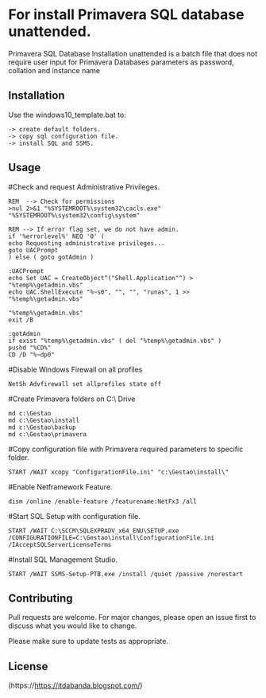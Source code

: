 # For install Primavera SQL database unattended.

Primavera SQL Database Installation unattended is a batch file that does not require user input for Primavera Databases parameters as password, collation and instance name 

## Installation

Use the windows10_template.bat to:

    -> create default folders.
    -> copy sql configuration file.
    -> install SQL and SSMS.


## Usage

#Check and request Administrative Privileges.
  
    REM  --> Check for permissions
    >nul 2>&1 "%SYSTEMROOT%\system32\cacls.exe" "%SYSTEMROOT%\system32\config\system"

    REM --> If error flag set, we do not have admin.
    if '%errorlevel%' NEQ '0' (
    echo Requesting administrative privileges...
    goto UACPrompt
    ) else ( goto gotAdmin )

    :UACPrompt
    echo Set UAC = CreateObject^("Shell.Application"^) > "%temp%\getadmin.vbs"
    echo UAC.ShellExecute "%~s0", "", "", "runas", 1 >> "%temp%\getadmin.vbs"

    "%temp%\getadmin.vbs"
    exit /B

    :gotAdmin
    if exist "%temp%\getadmin.vbs" ( del "%temp%\getadmin.vbs" )
    pushd "%CD%"
    CD /D "%~dp0"

#Disable Windows Firewall on all profiles

    NetSh Advfirewall set allprofiles state off

#Create Primavera folders on C:\ Drive

    md c:\Gestao
    md c:\Gestao\install
    md c:\Gestao\backup
    md c:\Gestao\primavera

#Copy configuration file with Primavera required parameters to specific folder.

    START /WAIT xcopy "ConfigurationFile.ini" "c:\Gestao\install\"

#Enable Netframework Feature.

    dism /online /enable-feature /featurename:NetFx3 /all

#Start SQL Setup with configuration file.

    START /WAIT C:\SCCM\SQLEXPRADV_x64_ENU\SETUP.exe /CONFIGURATIONFILE=C:\Gestao\install\ConfigurationFile.ini /IAcceptSQLServerLicenseTerms

#Install SQL Management Studio.

    START /WAIT SSMS-Setup-PTB.exe /install /quiet /passive /norestart

## Contributing

Pull requests are welcome. For major changes, please open an issue first
to discuss what you would like to change.

Please make sure to update tests as appropriate.

## License

(https://https://itdabanda.blogspot.com/)
